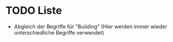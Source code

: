 # TODO Liste

- Abgleich der Begriffe für "Building" (Hier werden immer wieder unterschiedliche Begriffe verwendet)
